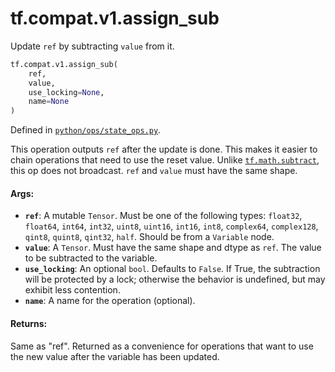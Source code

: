 <div itemscope itemtype="http://developers.google.com/ReferenceObject">
<meta itemprop="name" content="tf.compat.v1.assign_sub" />
<meta itemprop="path" content="Stable" />
</div>

# tf.compat.v1.assign_sub

Update `ref` by subtracting `value` from it.

``` python
tf.compat.v1.assign_sub(
    ref,
    value,
    use_locking=None,
    name=None
)
```



Defined in [`python/ops/state_ops.py`](/code/stable/tensorflow/python/ops/state_ops.py).

<!-- Placeholder for "Used in" -->

This operation outputs `ref` after the update is done.
This makes it easier to chain operations that need to use the reset value.
Unlike <a href="../../../tf/math/subtract.md"><code>tf.math.subtract</code></a>, this op does not broadcast. `ref` and `value`
must have the same shape.

#### Args:


* <b>`ref`</b>: A mutable `Tensor`. Must be one of the following types: `float32`,
  `float64`, `int64`, `int32`, `uint8`, `uint16`, `int16`, `int8`,
  `complex64`, `complex128`, `qint8`, `quint8`, `qint32`, `half`. Should be
  from a `Variable` node.
* <b>`value`</b>: A `Tensor`. Must have the same shape and dtype as `ref`. The value to
  be subtracted to the variable.
* <b>`use_locking`</b>: An optional `bool`. Defaults to `False`. If True, the
  subtraction will be protected by a lock; otherwise the behavior is
  undefined, but may exhibit less contention.
* <b>`name`</b>: A name for the operation (optional).


#### Returns:

Same as "ref".  Returned as a convenience for operations that want
to use the new value after the variable has been updated.
